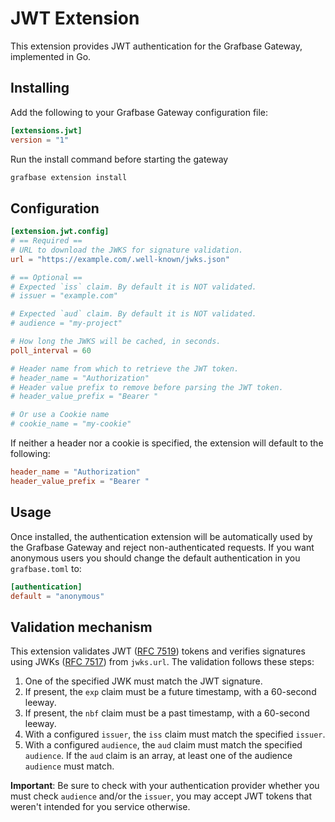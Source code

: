 # JWT Extension

This extension provides JWT authentication for the Grafbase Gateway, implemented in Go.

## Installing

Add the following to your Grafbase Gateway configuration file:

```toml
[extensions.jwt]
version = "1"
```

Run the install command before starting the gateway

```bash
grafbase extension install
```

## Configuration

```toml
[extension.jwt.config]
# == Required ==
# URL to download the JWKS for signature validation.
url = "https://example.com/.well-known/jwks.json"

# == Optional ==
# Expected `iss` claim. By default it is NOT validated.
# issuer = "example.com"

# Expected `aud` claim. By default it is NOT validated.
# audience = "my-project"

# How long the JWKS will be cached, in seconds.
poll_interval = 60

# Header name from which to retrieve the JWT token.
# header_name = "Authorization"
# Header value prefix to remove before parsing the JWT token.
# header_value_prefix = "Bearer "

# Or use a Cookie name
# cookie_name = "my-cookie"
```

If neither a header nor a cookie is specified, the extension will default to the following:

```toml
header_name = "Authorization"
header_value_prefix = "Bearer "
```

## Usage

Once installed, the authentication extension will be automatically used by the Grafbase Gateway and reject non-authenticated requests.
If you want anonymous users you should change the default authentication in you `grafbase.toml` to:

```toml
[authentication]
default = "anonymous"
```

## Validation mechanism

This extension validates JWT ([RFC 7519](https://datatracker.ietf.org/doc/html/rfc7519)) tokens and verifies signatures using JWKs ([RFC 7517](https://datatracker.ietf.org/doc/html/rfc7517)) from `jwks.url`. The validation follows these steps:

1. One of the specified JWK must match the JWT signature.
2. If present, the `exp` claim must be a future timestamp, with a 60-second leeway.
3. If present, the `nbf` claim must be a past timestamp, with a 60-second leeway.
4. With a configured `issuer`, the `iss` claim must match the specified `issuer`.
5. With a configured `audience`, the `aud` claim must match the specified `audience`. If the `aud` claim is an array, at least one of the audience `audience` must match.

**Important**: Be sure to check with your authentication provider whether you must check `audience` and/or the `issuer`, you may accept JWT tokens that weren't intended for you service otherwise.
